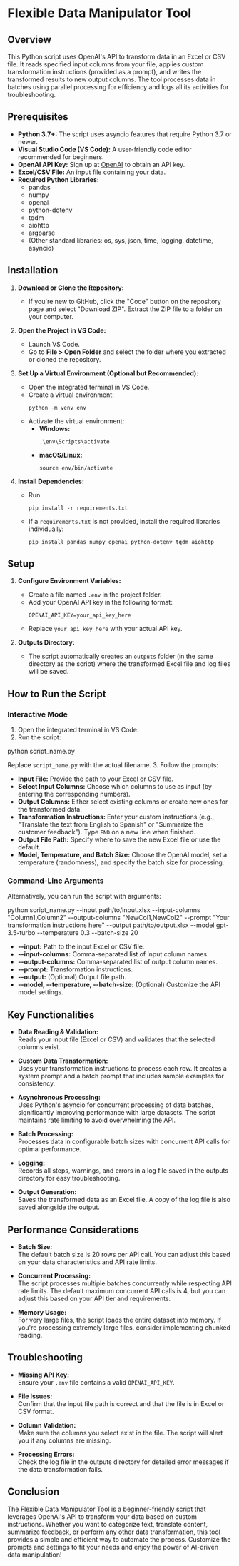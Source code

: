 # Flexible Data Manipulator Tool

## Overview
This Python script uses OpenAI's API to transform data in an Excel or CSV file. It reads specified input columns from your file, applies custom transformation instructions (provided as a prompt), and writes the transformed results to new output columns. The tool processes data in batches using parallel processing for efficiency and logs all its activities for troubleshooting.

## Prerequisites
- **Python 3.7+:** The script uses asyncio features that require Python 3.7 or newer.
- **Visual Studio Code (VS Code):** A user-friendly code editor recommended for beginners.
- **OpenAI API Key:** Sign up at [OpenAI](https://openai.com) to obtain an API key.
- **Excel/CSV File:** An input file containing your data.
- **Required Python Libraries:**
  - pandas
  - numpy
  - openai
  - python-dotenv
  - tqdm
  - aiohttp
  - argparse
  - (Other standard libraries: os, sys, json, time, logging, datetime, asyncio)

## Installation

1. **Download or Clone the Repository:**
   - If you're new to GitHub, click the "Code" button on the repository page and select "Download ZIP". Extract the ZIP file to a folder on your computer.

2. **Open the Project in VS Code:**
   - Launch VS Code.
   - Go to **File > Open Folder** and select the folder where you extracted or cloned the repository.

3. **Set Up a Virtual Environment (Optional but Recommended):**
   - Open the integrated terminal in VS Code.
   - Create a virtual environment:
     ```
     python -m venv env
     ```
   - Activate the virtual environment:
     - **Windows:**
       ```
       .\env\Scripts\activate
       ```
     - **macOS/Linux:**
       ```
       source env/bin/activate
       ```

4. **Install Dependencies:**
   - Run:
     ```
     pip install -r requirements.txt
     ```
   - If a `requirements.txt` is not provided, install the required libraries individually:
     ```
     pip install pandas numpy openai python-dotenv tqdm aiohttp
     ```

## Setup

1. **Configure Environment Variables:**
   - Create a file named `.env` in the project folder.
   - Add your OpenAI API key in the following format:
     ```
     OPENAI_API_KEY=your_api_key_here
     ```
   - Replace `your_api_key_here` with your actual API key.

2. **Outputs Directory:**
   - The script automatically creates an `outputs` folder (in the same directory as the script) where the transformed Excel file and log files will be saved.

## How to Run the Script

### Interactive Mode
1. Open the integrated terminal in VS Code.
2. Run the script:

python script_name.py

Replace `script_name.py` with the actual filename.
3. Follow the prompts:
- **Input File:** Provide the path to your Excel or CSV file.
- **Select Input Columns:** Choose which columns to use as input (by entering the corresponding numbers).
- **Output Columns:** Either select existing columns or create new ones for the transformed data.
- **Transformation Instructions:** Enter your custom instructions (e.g., "Translate the text from English to Spanish" or "Summarize the customer feedback"). Type `END` on a new line when finished.
- **Output File Path:** Specify where to save the new Excel file or use the default.
- **Model, Temperature, and Batch Size:** Choose the OpenAI model, set a temperature (randomness), and specify the batch size for processing.

### Command-Line Arguments
Alternatively, you can run the script with arguments:

python script_name.py --input path/to/input.xlsx --input-columns "Column1,Column2" --output-columns "NewCol1,NewCol2" --prompt "Your transformation instructions here" --output path/to/output.xlsx --model gpt-3.5-turbo --temperature 0.3 --batch-size 20

- **--input:** Path to the input Excel or CSV file.
- **--input-columns:** Comma-separated list of input column names.
- **--output-columns:** Comma-separated list of output column names.
- **--prompt:** Transformation instructions.
- **--output:** (Optional) Output file path.
- **--model, --temperature, --batch-size:** (Optional) Customize the API model settings.

## Key Functionalities

- **Data Reading & Validation:**  
  Reads your input file (Excel or CSV) and validates that the selected columns exist.

- **Custom Data Transformation:**  
  Uses your transformation instructions to process each row. It creates a system prompt and a batch prompt that includes sample examples for consistency.

- **Asynchronous Processing:**  
  Uses Python's asyncio for concurrent processing of data batches, significantly improving performance with large datasets. The script maintains rate limiting to avoid overwhelming the API.

- **Batch Processing:**  
  Processes data in configurable batch sizes with concurrent API calls for optimal performance.

- **Logging:**  
  Records all steps, warnings, and errors in a log file saved in the outputs directory for easy troubleshooting.

- **Output Generation:**  
  Saves the transformed data as an Excel file. A copy of the log file is also saved alongside the output.

## Performance Considerations

- **Batch Size:**  
  The default batch size is 20 rows per API call. You can adjust this based on your data characteristics and API rate limits.

- **Concurrent Processing:**  
  The script processes multiple batches concurrently while respecting API rate limits. The default maximum concurrent API calls is 4, but you can adjust this based on your API tier and requirements.

- **Memory Usage:**  
  For very large files, the script loads the entire dataset into memory. If you're processing extremely large files, consider implementing chunked reading.

## Troubleshooting

- **Missing API Key:**  
  Ensure your `.env` file contains a valid `OPENAI_API_KEY`.

- **File Issues:**  
  Confirm that the input file path is correct and that the file is in Excel or CSV format.

- **Column Validation:**  
  Make sure the columns you select exist in the file. The script will alert you if any columns are missing.

- **Processing Errors:**  
  Check the log file in the outputs directory for detailed error messages if the data transformation fails.

## Conclusion
The Flexible Data Manipulator Tool is a beginner-friendly script that leverages OpenAI's API to transform your data based on custom instructions. Whether you want to categorize text, translate content, summarize feedback, or perform any other data transformation, this tool provides a simple and efficient way to automate the process. Customize the prompts and settings to fit your needs and enjoy the power of AI-driven data manipulation!
